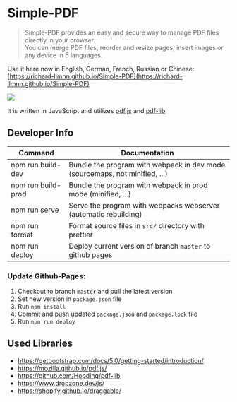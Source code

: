 # Simple-PDF
> Simple-PDF provides an easy and secure way to manage PDF files directly in your browser.  
> You can merge PDF files, reorder and resize pages, insert images on any device in 5 languages.  

Use it here now in English, German, French, Russian or Chinese: [https://richard-llmnn.github.io/Simple-PDF](https://richard-llmnn.github.io/Simple-PDF)

![](docu/example.gif)

It is written in JavaScript and utilizes [pdf.js](https://mozilla.github.io/pdf.js/) and [pdf-lib](https://pdf-lib.js.org/).

## Developer Info
| Command            | Documentation                                                              |
|--------------------|----------------------------------------------------------------------------|
| npm run build-dev  | Bundle the program with webpack in dev mode (sourcemaps, not minified, ...) |
| npm run build-prod | Bundle the program with webpack in prod mode (minified, ...)               |
| npm run serve      | Serve the program with webpacks webserver (automatic rebuilding)           |
| npm run format     | Format source files in `src/` directory with prettier                      |
| npm run deploy     | Deploy current version of branch `master` to github pages                  |

### Update Github-Pages:

1. Checkout to branch `master` and pull the latest version
2. Set new version in `package.json` file
3. Run `npm install`
2. Commit and push updated `package.json` and `package.lock` file
3. Run `npm run deploy`

## Used Libraries
- https://getbootstrap.com/docs/5.0/getting-started/introduction/
- https://mozilla.github.io/pdf.js/
- https://github.com/Hopding/pdf-lib 
- https://www.dropzone.dev/js/  
- https://shopify.github.io/draggable/

